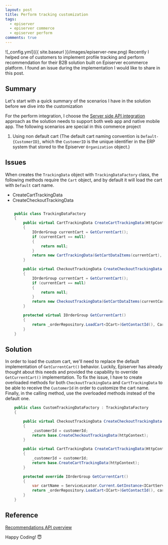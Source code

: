 ```yaml
---
layout: post
title: Perform tracking customization
tags:
  - episerver
  - episerver commerce
  - episerver perform
comments: true
---
```


![_config.yml]({{ site.baseurl }}/images/episerver-new.png)
Recently I helped one of customers to implement profile tracking and perform recommendation for their B2B solution built on Episerver ecommerce platform. I found an issue during the implementation I would like to share in this post.


## Summary

Let's start with a quick summary of the scenarios I have in the solution before we dive into the customization

For the perform integration, I choose the [Server side API integration](https://world.episerver.com/documentation/developer-guides/commerce/personalization/recommendations/server-side-api-integration/) approach as the solution needs to support both web app and native mobile app. The following scenarios are special in this commerce project

1. Using non default cart (The default cart naming convention is `Default-{CustomerID}`, which the `CustomerID` is the unique identifier in the ERP system that stored to the Episerver `Organization` object.)

## Issues

When creates the `TrackingData` object with `TrackingDataFactory` class, the following methods require the `Cart` object, and by default it will load the cart with `Default` cart name.

* CreateCartTrackingData
* CreateCheckoutTrackingData

```c#

    public class TrackingDataFactory
    {
        public virtual CartTrackingData CreateCartTrackingData(HttpContextBase httpContext)
        {
            IOrderGroup currentCart = GetCurrentCart();
            if (currentCart == null)
            {
                return null;
            }
            return new CartTrackingData(GetCartDataItems(currentCart), currentCart.Currency.CurrencyCode, _languageResolver.GetPreferredCulture().Name, GetRequestData(httpContext), GetCommerceUserData(httpContext));
        }

        public virtual CheckoutTrackingData CreateCheckoutTrackingData(HttpContextBase httpContext)
        {
            IOrderGroup currentCart = GetCurrentCart();
            if (currentCart == null)
            {
                return null;
            }
            return new CheckoutTrackingData(GetCartDataItems(currentCart), currentCart.Currency.CurrencyCode, currentCart.GetSubTotal(_orderGroupCalculator).Amount, currentCart.GetShippingSubTotal(_orderGroupCalculator).Amount, currentCart.GetTotal(_orderGroupCalculator).Amount, _languageResolver.GetPreferredCulture().Name, GetRequestData(httpContext), GetCommerceUserData(httpContext));
        }              

        protected virtual IOrderGroup GetCurrentCart()
        {
            return _orderRepository.LoadCart<ICart>(GetContactId(), Cart.DefaultName, _currentMarket);
        }
    }
```

## Solution
In order to load the custom cart, we'll need to replace the default implementation of `GetCurrentCart()` behavior. Luckily, Episerver has already thought about this needs and provided the capability to override `GetCurrentCart()` implementation. To fix the issue, I have to create overloaded methods for both `CheckoutTrackingData` and `CartTrackingData` to be able to receive the `CustomerId` in order to customize the cart name. Finally, in the calling method, use the overloaded methods instead of the default one. 


```c#
    public class CustomTrackingDataFactory : TrackingDataFactory
    {

        public virtual CheckoutTrackingData CreateCheckoutTrackingData(HttpContextBase httpContext, string customerId)
        {
            _customerId = customerId;
            return base.CreateCheckoutTrackingData(httpContext);
        }

        public virtual CartTrackingData CreateCartTrackingData(HttpContextBase httpContext, string customerId)
        {
            _customerId = customerId;
            return base.CreateCartTrackingData(httpContext);
        }

        protected override IOrderGroup GetCurrentCart()
        {
            var cartName = ServiceLocator.Current.GetInstance<ICartService>().GetCustomerCartName(Cart.DefaultCartName, _customerId);
            return _orderRepository.LoadCart<ICart>(GetContactId(), cartName, _currentMarket);
        }
    }
```

## Reference

[Recommendations API overview](https://world.episerver.com/documentation/developer-guides/commerce/personalization/recommendations/an-API-overview/)


Happy Coding! 😇